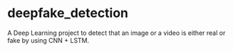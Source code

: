 # deepfake_detection
A Deep Learning project to detect that an image or a video is either real or fake by using CNN + LSTM.
